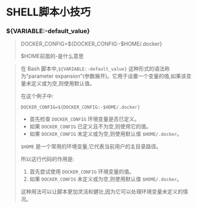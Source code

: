 # SHELL脚本小技巧

### ${VARIABLE:-default_value}

> DOCKER_CONFIG=${DOCKER_CONFIG:-$HOME/.docker}
>
> $HOME前面的-是什么意思

> 在 Bash 脚本中,`${VARIABLE:-default_value}` 这种形式的语法称为"parameter expansion"(参数展开)。它用于设置一个变量的值,如果该变量未定义或为空,则使用默认值。
>
> 在这个例子中:
>
> `DOCKER_CONFIG=${DOCKER_CONFIG:-$HOME/.docker}`
>
> - 首先检查 `DOCKER_CONFIG` 环境变量是否已定义。
> - 如果 `DOCKER_CONFIG` 已定义且不为空,则使用它的值。
> - 如果 `DOCKER_CONFIG` 未定义或为空,则使用默认值 `$HOME/.docker`。
>
> `$HOME` 是一个常用的环境变量,它代表当前用户的主目录路径。
>
> 所以这行代码的作用是:
>
> 1. 首先尝试使用 `DOCKER_CONFIG` 环境变量的值。
> 2. 如果 `DOCKER_CONFIG` 未定义或为空,则使用默认值 `$HOME/.docker`。
>
> 这种用法可以让脚本更加灵活和健壮,因为它可以处理环境变量未定义的情况。